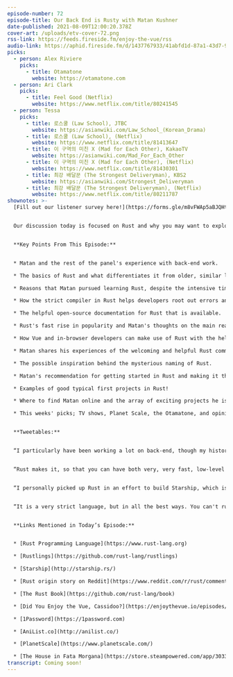 ```yaml
---
episode-number: 72
episode-title: Our Back End is Rusty with Matan Kushner
date-published: 2021-08-09T12:00:20.378Z
cover-art: /uploads/etv-cover-72.png
rss-link: https://feeds.fireside.fm/enjoy-the-vue/rss
audio-link: https://aphid.fireside.fm/d/1437767933/41abfd1d-87a1-43d7-94d9-7fda3a5120e1/f9f254aa-cc50-4ce8-8386-6102f3406055.mp3
picks:
  - person: Alex Riviere
    picks:
      - title: Otamatone
        website: https://otamatone.com
  - person: Ari Clark
    picks:
      - title: Feel Good (Netflix)
        website: https://www.netflix.com/title/80241545
  - person: Tessa
    picks:
      - title: 로스쿨 (Law School), JTBC
        website: https://asianwiki.com/Law_School_(Korean_Drama)
      - title: 로스쿨 (Law School), (Netflix)
        website: https://www.netflix.com/title/81413647
      - title: 이 구역의 미친 X (Mad for Each Other), KakaoTV
        website: https://asianwiki.com/Mad_For_Each_Other
      - title: 이 구역의 미친 X (Mad for Each Other), (Netflix)
        website: https://www.netflix.com/title/81430301
      - title: 최강 배달꾼 (The Strongest Deliveryman), KBS2
        website: https://asianwiki.com/Strongest_Deliveryman
      - title: 최강 배달꾼 (The Strongest Deliveryman), (Netflix)
        website: https://www.netflix.com/title/80211787
shownotes: >-
  [Fill out our listener survey here!](https://forms.gle/m8vFWAp5aBJQHtd3A)


  Our discussion today is focused on Rust and why you may want to explore this popular language. Here to help us get into the subject is Matan Kushner, who is a developer at CodeSandbox, while also working on AniList and Starship! We start off our chat taking a survey of the panel's back-end experience before Matan broaches the topic of Rust and why he initially dedicated the time to learn it. Our guest explains why he values the language and the fail-safe type features of the strict compiler, which allow a lot more peace of mind around shipping. We also get to hear from Matan about the best ways to go about learning Rust and the benefits of having a singular source of knowledge to this end. We also find time to discuss the community attached to Rust, how Matan uses it in his different endeavors, and how the language can be used for in-browser development. We round out the episode with some colorful picks that might excite you, so for all this and a whole lot more fun conversation, join us on Enjoy the Vue!


  **Key Points From This Episode:**


  * Matan and the rest of the panel's experience with back-end work. 

  * The basics of Rust and what differentiates it from older, similar languages. 

  * Reasons that Matan pursued learning Rust, despite the intensive time investment. 

  * How the strict compiler in Rust helps developers root out errors and ship better code. 

  * The helpful open-source documentation for Rust that is available.

  * Rust's fast rise in popularity and Matan's thoughts on the main reasons for this. 

  * How Vue and in-browser developers can make use of Rust with the help of WebAssembly. 

  * Matan shares his experiences of the welcoming and helpful Rust community.

  * The possible inspiration behind the mysterious naming of Rust. 

  * Matan's recommendation for getting started in Rust and making it through 'The Rust Book'. 

  * Examples of good typical first projects in Rust! 

  * Where to find Matan online and the array of exciting projects he is currently a part of.

  * This weeks' picks; TV shows, Planet Scale, the Otamatone, and opinions on AirPods.


  **Tweetables:**


  “I particularly have been working a lot on back-end, though my history lies primarily with front-end. This is my first full-time job, where back-end was a real responsibility.” — [@matchai](https://twitter.com/matchai) \[0:03:05]


  “Rust makes it, so that you can have both very, very fast, low-level processing, while having the guarantees that exist in higher level languages, like JavaScript.” — [@matchai](https://twitter.com/matchai) \[0:05:09]


  “I personally picked up Rust in an effort to build Starship, which is, it's an open source project of mine.” — [@matchai](https://twitter.com/matchai) \[0:07:32]


  “It is a very strict language, but in all the best ways. You can't run into impossible states. You can't run into unaccounted errors. Rust will tell you at compile time, if any possible error state can happen, which makes you very confident in the code you ship.” — [@matchai](https://twitter.com/matchai) \[0:09:45]


  **Links Mentioned in Today’s Episode:**


  * [Rust Programming Language](https://www.rust-lang.org)

  * [Rustlings](https://github.com/rust-lang/rustlings)

  * [Starship](http://starship.rs/)

  * [Rust origin story on Reddit](https://www.reddit.com/r/rust/comments/2rapx0/what_is_the_origin_of_the_name_rust/cnex8wi)

  * [The Rust Book](https://github.com/rust-lang/book)

  * [Did You Enjoy the Vue, Cassidoo?](https://enjoythevue.io/episodes/63)

  * [1Password](https://1password.com)

  * [AniList.co](http://anilist.co/)

  * [PlanetScale](https://www.planetscale.com/)

  * [The House in Fata Morgana](https://store.steampowered.com/app/303310/The_House_in_Fata_Morgana/) (Steam, PlayStation 4, PlayStation Vita, iOS, Microsoft Windows, Nintendo 3DS, Nintendo Switch)
transcript: Coming soon!
---
```

